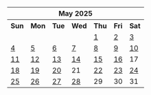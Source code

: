 <table align="center" border="0" cellpadding="0" cellspacing="0" class="month">
 <tr>
  <th class="month" colspan="7">
   May 2025
  </th>
 </tr>
 <tr>
  <th class="sun">
   Sun
  </th>
  <th class="mon">
   Mon
  </th>
  <th class="tue">
   Tue
  </th>
  <th class="wed">
   Wed
  </th>
  <th class="thu">
   Thu
  </th>
  <th class="fri">
   Fri
  </th>
  <th class="sat">
   Sat
  </th>
 </tr>
 <tr>
  <td class="noday">
  </td>
  <td class="noday">
  </td>
  <td class="noday">
  </td>
  <td class="noday">
  </td>
  <td class="thu">
   <a href="20250501.py">
    1
   </a>
  </td>
  <td class="fri">
   <a href="20250502.py">
    2
   </a>
  </td>
  <td class="sat">
   <a href="20250503.py">
    3
   </a>
  </td>
 </tr>
 <tr>
  <td class="sun">
   <a href="20250504.py">
    4
   </a>
  </td>
  <td class="mon">
   <a href="20250505.py">
    5
   </a>
  </td>
  <td class="tue">
   <a href="20250506.py">
    6
   </a>
  </td>
  <td class="wed">
   <a href="20250507.py">
    7
   </a>
  </td>
  <td class="thu">
   <a href="20250508.py">
    8
   </a>
  </td>
  <td class="fri">
   <a href="20250509.py">
    9
   </a>
  </td>
  <td class="sat">
   <a href="20250510.py">
    10
   </a>
  </td>
 </tr>
 <tr>
  <td class="sun">
   <a href="20250511.py">
    11
   </a>
  </td>
  <td class="mon">
   <a href="20250512.py">
    12
   </a>
  </td>
  <td class="tue">
   <a href="20250513.py">
    13
   </a>
  </td>
  <td class="wed">
   <a href="20250514.py">
    14
   </a>
  </td>
  <td class="thu">
   <a href="20250515.py">
    15
   </a>
  </td>
  <td class="fri">
   <a href="20250516.py">
    16
   </a>
  </td>
  <td class="sat">
   17
  </td>
 </tr>
 <tr>
  <td class="sun">
   <a href="20250518.py">
    18
   </a>
  </td>
  <td class="mon">
   <a href="20250519.py">
    19
   </a>
  </td>
  <td class="tue">
   <a href="20250520.py">
    20
   </a>
  </td>
  <td class="wed">
   21
  </td>
  <td class="thu">
   <a href="20250522.py">
    22
   </a>
  </td>
  <td class="fri">
   <a href="20250523.py">
    23
   </a>
  </td>
  <td class="sat">
   <a href="20250524.py">
    24
   </a>
  </td>
 </tr>
 <tr>
  <td class="sun">
   <a href="20250525.py">
    25
   </a>
  </td>
  <td class="mon">
   <a href="20250526.py">
    26
   </a>
  </td>
  <td class="tue">
   <a href="20250527.py">
    27
   </a>
  </td>
  <td class="wed">
   <a href="20250528.py">
    28
   </a>
  </td>
  <td class="thu">
   29
  </td>
  <td class="fri">
   30
  </td>
  <td class="sat">
   31
  </td>
 </tr>
</table>
